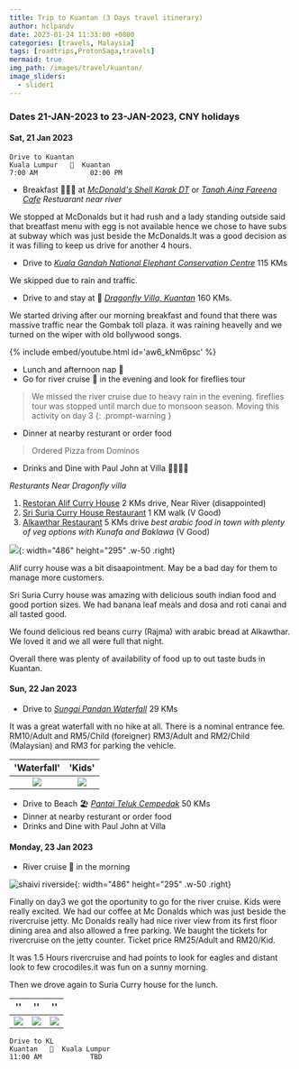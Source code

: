 ```yaml
---
title: Trip to Kuantan (3 Days travel itinerary)
author: hclpandv
date: 2023-01-24 11:33:00 +0800
categories: [travels, Malaysia]
tags: [roadtrips,ProtonSaga,travels]
mermaid: true
img_path: /images/travel/kuantan/
image_sliders:
  - slider1
---
```


### Dates 21-JAN-2023 to 23-JAN-2023, CNY holidays

#### Sat, 21 Jan 2023

```
Drive to Kuantan
Kuala Lumpur   🚗  Kuantan
7:00 AM             02:00 PM   
```  

* Breakfast 🍵🍔🍟 at [*McDonald's Shell Karak DT*](https://goo.gl/maps/3LaHgxgi1bxr8MBE8) or 
[*Tanah Aina Fareena Cafe*](https://goo.gl/maps/C4Csk6RePU96fR5g9) *Restuarant near river*

We stopped at McDonalds but it had rush and a lady standing outside said that breatfast menu with egg is not available hence we chose to have subs at subway which was just beside the McDonalds.It was a good decision as it was filling to keep us drive for another 4 hours. 

* Drive to [*Kuala Gandah National Elephant Conservation Centre*](https://goo.gl/maps/51kiyq9LHEmk3ryPA)  115 KMs

We skipped due to rain and traffic.

* Drive to and stay at 🏨  [*Dragonfly Villa, Kuantan*](https://maps.app.goo.gl/uGjN6y7xDcUYZs5q7)  160 KMs.

We started driving after our morning breakfast and found that there was massive traffic near the Gombak toll plaza. it was raining heavelly and we turned on the wiper with old bollywood songs.  

{% include embed/youtube.html id='aw6_kNm6psc' %}

* Lunch and afternoon nap 🛌
* Go for river cruise 🚤 in the evening and look for fireflies tour

> We missed the river cruise due to heavy rain in the evening. fireflies tour was stopped until march due to monsoon season. Moving this activity on day 3
{: .prompt-warning }

* Dinner at nearby resturant or order food

> Ordered Pizza from Dominos 

* Drinks and Dine with Paul John at Villa 🍜🍕🍻🍷


*Resturants Near Dragonfly villa*

1. [Restoran Alif Curry House](https://maps.app.goo.gl/xUkGvvQUgFh4c4je9) 2 KMs drive, Near River (disappointed)
2. [Sri Suria Curry House Restaurant](https://goo.gl/maps/eaZwBKeJrjZmfNVK9) 1 KM walk (V Good)
3. [Alkawthar Restaurant](https://g.co/kgs/jVNvUU) 5 KMs drive *best arabic food in town with plenty of veg options with Kunafa and Baklawa* (V Good)


![](alkhwater-menu.jpeg){: width="486" height="295" .w-50 .right}

Alif curry house was a bit disaapointment. May be a bad day for them to manage more customers.

Sri Suria Curry house was amazing with delicious south indian food and good portion sizes. We had banana leaf meals and dosa and roti canai and all tasted good. 

We found delicious red beans curry (Rajma) with arabic bread at Alkawthar. We loved it and we all were full that night.

Overall there was plenty of availability of food up to out taste buds in Kuantan.   

#### Sun, 22 Jan 2023

* Drive to  [*Sungai Pandan Waterfall*](https://goo.gl/maps/YKYthEF8fACpAYv26)  29 KMs

It was a great waterfall with no hike at all. There is a nominal entrance fee. 
RM10/Adult and RM5/Child (foreigner) RM3/Adult and RM2/Child (Malaysian) and RM3 for parking the vehicle. 

'Waterfall'             |  'Kids'
:-------------------------:|:-------------------------:
![](sg-pandan-wf.jpeg)  |  ![](kids-near-waterfall-bridge.jpeg)

* Drive to Beach 🏖️ [*Pantai Teluk Cempedak*](https://goo.gl/maps/LfxFEv7M3ogw9fzWA) 50 KMs
* Dinner at nearby resturant or order food
* Drinks and Dine with Paul John at Villa


#### Monday, 23 Jan 2023

* River cruise 🚤 in the morning

![shaivi riverside](3-kids-river-side.jpeg){: width="486" height="295" .w-50 .right}

Finally on day3 we got the oportunity to go for the river cruise. Kids were really excited. We had our coffee at Mc Donalds which was just beside the rivercruise jetty. Mc Donalds really had nice river view from its first floor dining area and also allowed a free parking. We baught the tickets for rivercruise on the jetty counter. Ticket price RM25/Adult and RM20/Kid.

It was 1.5 Hours rivercruise and had points to look for eagles and distant look to few crocodiles.it was fun on a sunny morning.

Then we drove again to Suria Curry house for the lunch.

''             |  '' | ''
:-------------------------:|:-------------------------:|:-------------------------:
![](shaivi-rivercruise.jpeg)  |  ![](swara-rivercruise.jpeg)  |  ![](shaivi-riverside.jpeg)

```
Drive to KL
Kuantan   🚗  Kuala Lumpur
11:00 AM            TBD   
```  
